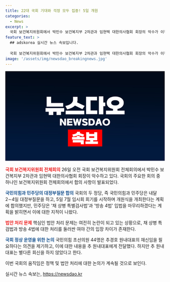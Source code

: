 ```yaml
---
title: 22대 국회 기대와 걱정 모두 집중! 5일 개원
categories:
  - News
excerpt: >
  국회 보건복지위원회에서 박민수 보건복지부 2차관과 임현택 대한의사협회 회장의 악수가 이목을 끈다. 국회 일정 합의로 민주당과 국힘은 7월 임시회 회기에 합의했지만, 핵심 법안 처리 문제는 여전히 논란이다. 민주당은 채 상병 특검법과 방송 4법 처리를 강력히 주장하며 국민의힘과 갈등을 수반하고 있다. 국민의힘 초선의원 44명은 추경호 원내대표 재신임을 요구하는 메시지를 전달했지만, 회신은 없는 상황이다. 현재 국회의 이슈와 갈등이 집중되고 있는 상황이다.
feature_text: >
  ## adskorea 실시간 뉴스 속보입니다.

  국회 보건복지위원회에서 박민수 보건복지부 2차관과 임현택 대한의사협회 회장의 악수가 이목을 끈다. 국회 일정 합의로 민주당과 국힘은 7월 임시회 회기에 합의했지만, 핵심 법안 처리 문제는 여전히 논란이다. 민주당은 채 상병 특검법과 방송 4법 처리를 강력히 주장하며 국민의힘과 갈등을 수반하고 있다. 국민의힘 초선의원 44명은 추경호 원내대표 재신임을 요구하는 메시지를 전달했지만, 회신은 없는 상황이다. 현재 국회의 이슈와 갈등이 집중되고 있는 상황이다.
image: '/assets/img/newsdao_breakingnews.jpg'
---
```


<p><img src="/assets/img/newsdao_breakingnews.jpg" alt="adskorea 속보" /></p>

<p><b><span style="color: #ee2323;">국회 보건복지위원회 전체회의</span></b>
26일 오전 국회 보건복지위원회 전체회의에서 박민수 보건복지부 2차관과 임현택 대한의사협회 회장이 악수하고 있다. 국회의 주요한 회의 중 하나인 보건복지위원회 전체회의에서 합의 사항이 발표되었다. </p>

<p><b><span style="color: #1a5490;">국민의힘과 민주당의 대정부질문 합의</span></b>
국회의 두 정당, 즉 국민의힘과 민주당은 내달 2∼4일 대정부질문을 하고, 5일 7월 임시회 회기를 시작하며 개원식을 개최한다는 계획에 합의했지만, 민주당은 '채 상병 특별검사법'과 '방송 4법' 입법을 마무리하겠다는 계획을 밝히면서 이에 대한 지적이 나왔다.</p>

<p><b><span style="color: #ee2323;">법안 처리 문제</span></b>
핵심인 법안 처리 문제는 여전히 논란이 되고 있는 상황으로, 채 상병 특검법과 방송 4법에 대한 처리를 둘러싼 여야 간의 입장 차이가 존재한다.</p>

<p><b><span style="color: #1a5490;">국회 정상 운영을 위한 논의</span></b>
국민의힘 초선의원 44명은 추경호 원내대표의 재신임을 필요하다는 의견을 제기하고, 이에 대한 내용을 추 원내대표에게 전달했다. 하지만 추 원내대표는 별다른 회신을 하지 않았다고 한다. </p>

<p>이번 국회의 움직임은 정책 및 법안 처리에 대한 논의가 계속될 것으로 보인다.</p>
실시간 뉴스 속보는, <a href="https://newsdao.kr" rel="dofollow">https://newsdao.kr</a>


